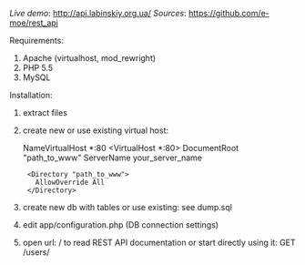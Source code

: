 *Live demo*: http://api.labinskiy.org.ua/
*Sources*: https://github.com/e-moe/rest_api

Requirements:

1) Apache (virtualhost, mod_rewright)
2) PHP 5.5
3) MySQL

Installation:

1) extract files

2) create new or use existing virtual host:

    NameVirtualHost *:80
    <VirtualHost *:80>
        DocumentRoot "path_to_www"
        ServerName your_server_name

        <Directory "path_to_www">
          AllowOverride All
        </Directory>
    </VirtualHost>

3) create new db with tables or use existing:
see dump.sql

4) edit app/configuration.php (DB connection settings)

5) open url: / to read REST API documentation or start directly using it: GET /users/